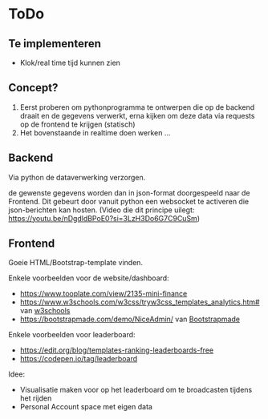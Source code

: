 # ToDo

## Te implementeren
- Klok/real time tijd kunnen zien

## Concept?
1. Eerst proberen om pythonprogramma te ontwerpen die op de backend draait en de gegevens verwerkt, erna kijken om deze data via requests op de frontend te krijgen (statisch)
2. Het bovenstaande in realtime doen werken ...

## Backend
Via python de dataverwerking verzorgen.

de gewenste gegevens worden dan in json-format doorgespeeld naar de Frontend.
Dit gebeurt door vanuit python een websocket te activeren die json-berichten kan hosten.
(Video die dit principe uilegt: https://youtu.be/nDgdldBPoE0?si=3LzH3Do6G7C9CuSm)

## Frontend
Goeie HTML/Bootstrap-template vinden.

Enkele voorbeelden voor de website/dashboard:
- https://www.tooplate.com/view/2135-mini-finance
- https://www.w3schools.com/w3css/tryw3css_templates_analytics.htm# van [w3schools](https://www.w3schools.com/w3css/w3css_templates.asp)
- https://bootstrapmade.com/demo/NiceAdmin/ van [Bootstrapmade](https://bootstrapmade.com/free-website-templates/)

Enkele voorbeelden voor leaderboard:
- https://edit.org/blog/templates-ranking-leaderboards-free
- https://codepen.io/tag/leaderboard

Idee:
- Visualisatie maken voor op het leaderboard om te broadcasten tijdens het rijden
- Personal Account space met eigen data 
